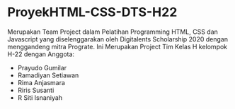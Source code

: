 # ProyekHTML-CSS-DTS-H22

Merupakan Team Project dalam Pelatihan Programming HTML, CSS dan Javascript yang diselenggarakan oleh Digitalents Scholarship 2020 dengan menggandeng mitra Prograte.
Ini Merupakan Project Tim Kelas H kelompok H-22 dengan Anggota:
- Prayudo Gumilar
- Ramadiyan Setiawan
- Rima Anjasmara
- Riris Susanti
- R Siti Isnaniyah
